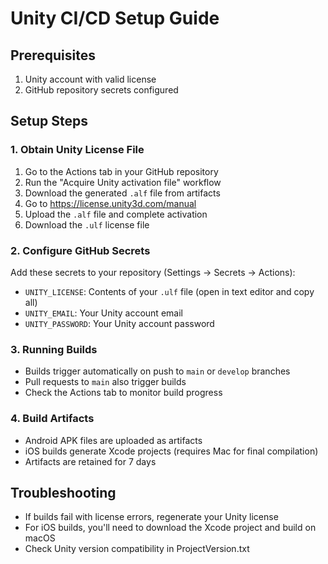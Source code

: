 # Unity CI/CD Setup Guide

## Prerequisites
1. Unity account with valid license
2. GitHub repository secrets configured

## Setup Steps

### 1. Obtain Unity License File
1. Go to the Actions tab in your GitHub repository
2. Run the "Acquire Unity activation file" workflow
3. Download the generated `.alf` file from artifacts
4. Go to https://license.unity3d.com/manual
5. Upload the `.alf` file and complete activation
6. Download the `.ulf` license file

### 2. Configure GitHub Secrets
Add these secrets to your repository (Settings → Secrets → Actions):
- `UNITY_LICENSE`: Contents of your `.ulf` file (open in text editor and copy all)
- `UNITY_EMAIL`: Your Unity account email
- `UNITY_PASSWORD`: Your Unity account password

### 3. Running Builds
- Builds trigger automatically on push to `main` or `develop` branches
- Pull requests to `main` also trigger builds
- Check the Actions tab to monitor build progress

### 4. Build Artifacts
- Android APK files are uploaded as artifacts
- iOS builds generate Xcode projects (requires Mac for final compilation)
- Artifacts are retained for 7 days

## Troubleshooting
- If builds fail with license errors, regenerate your Unity license
- For iOS builds, you'll need to download the Xcode project and build on macOS
- Check Unity version compatibility in ProjectVersion.txt